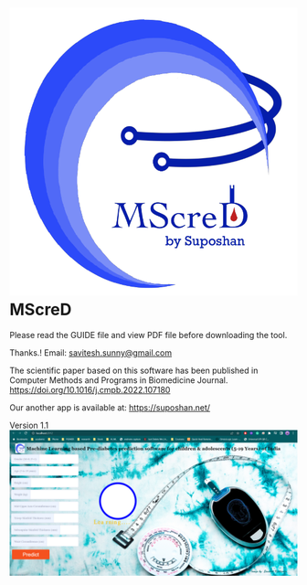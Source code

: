 # ![](MScreD/LOGO.png) MScreD
Please read the GUIDE file and view PDF file before downloading the tool.

Thanks.!
Email: savitesh.sunny@gmail.com

The scientific paper based on this software has been published in Computer Methods and Programs in Biomedicine Journal.
https://doi.org/10.1016/j.cmpb.2022.107180

Our another app is available at: https://suposhan.net/

Version 1.1
![](MScreD/MScreD.png)
